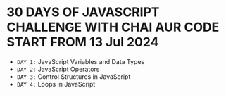 # 30 DAYS OF JAVASCRIPT CHALLENGE WITH CHAI AUR CODE START FROM 13 Jul 2024

- `DAY 1:` JavaScript Variables and Data Types
- `DAY 2:` JavaScript Operators
- `DAY 3:` Control Structures in JavaScript
- `DAY 4:` Loops in JavaScript
